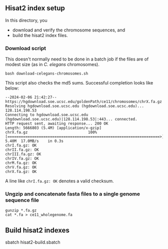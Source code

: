 ## Hisat2 index setup

In this directory, you 
* download and verify the chromosome sequences, and
* build the hisat2 index files. 

### Download script 

This doesn't normally need to be done in a batch job if the files are of modest size (as in *C. elegans* chromosomes).

```
bash download-celegans-chromosomes.sh
```

This script also checks the md5 sums. Successful completion looks like below:

```
--2024-02-06 21:42:27--  https://hgdownload.soe.ucsc.edu/goldenPath/ce11/chromosomes/chrX.fa.gz
Resolving hgdownload.soe.ucsc.edu (hgdownload.soe.ucsc.edu)... 128.114.198.53
Connecting to hgdownload.soe.ucsc.edu (hgdownload.soe.ucsc.edu)|128.114.198.53|:443... connected.
HTTP request sent, awaiting response... 200 OK
Length: 5666803 (5.4M) [application/x-gzip]
chrX.fa.gz                           100%[====================================================================>]   5.40M  17.0MB/s    in 0.3s    
chrI.fa.gz: OK
chrII.fa.gz: OK
chrIII.fa.gz: OK
chrIV.fa.gz: OK
chrM.fa.gz: OK
chrV.fa.gz: OK
chrX.fa.gz: OK
```

A line like `chrI.fa.gz: OK` denotes a valid checksum.

### Ungzip and concatenate fasta files to a single genome sequence file

```
gunzip *.fa.gz
cat *.fa > ce11_wholegenome.fa
```

## Build hisat2 indexes

sbatch hisat2-build.sbatch
